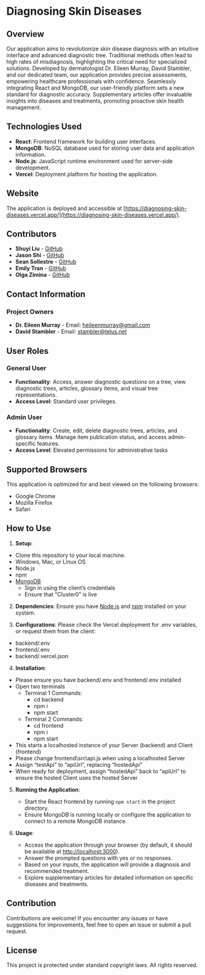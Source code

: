 # Diagnosing Skin Diseases

## Overview

Our application aims to revolutionize skin disease diagnosis with an intuitive interface and advanced diagnostic tree. Traditional methods often lead to high rates of misdiagnosis, highlighting the critical need for specialized solutions. Developed by dermatologist Dr. Eileen Murray, David Stambler, and our dedicated team, our application provides precise assessments, empowering healthcare professionals with confidence. Seamlessly integrating React and MongoDB, our user-friendly platform sets a new standard for diagnostic accuracy. Supplementary articles offer invaluable insights into diseases and treatments, promoting proactive skin health management.

## Technologies Used

- **React**: Frontend framework for building user interfaces.
- **MongoDB**: NoSQL database used for storing user data and application information.
- **Node.js**: JavaScript runtime environment used for server-side development.
- **Vercel**: Deployment platform for hosting the application.

## Website

The application is deployed and accessible at [https://diagnosing-skin-diseases.vercel.app/](https://diagnosing-skin-diseases.vercel.app/).

## Contributors

- **Shuyi Liu** - [GitHub](https://github.com/maz-slo)
- **Jason Shi** - [GitHub](https://github.com/jaason-shi)
- **Sean Sollestre** - [GitHub](https://github.com/SSollestre)
- **Emily Tran** - [GitHub](https://github.com/Emildore)
- **Olga Zimina** - [GitHub](https://github.com/olgazim)

## Contact Information

### Project Owners

- **Dr. Eileen Murray** - Email: <heileenmurray@gmail.com>
- **David Stambler** - Email: <stambler@telus.net>

## User Roles

### General User

- **Functionality**: Access, answer diagnostic questions on a tree, view diagnostic trees, articles, glossary items, and visual tree representations.
- **Access Level**: Standard user privileges.

### Admin User

- **Functionality**: Create, edit, delete diagnostic trees, articles, and glossary items. Manage item publication status, and access admin-specific features.
- **Access Level**: Elevated permissions for administrative tasks

## Supported Browsers

This application is optimized for and best viewed on the following browsers:

- Google Chrome
- Mozilla Firefox
- Safari

## How to Use

1. **Setup**:

- Clone this repository to your local machine.
- Windows, Mac, or Linux OS
- Node.js
- npm
- [MongoDB](https://account.mongodb.com/account/login)
  - Sign in using the client’s credentials
  - Ensure that “Cluster0” is live

2. **Dependencies**: Ensure you have [Node.js](https://nodejs.org/) and [npm](https://www.npmjs.com/) installed on your system.

3. **Configurations**:
   Please check the Vercel deployment for .env variables, or request them from the client:

- backend/.env
- frontend/.env
- backend/.vercel.json

4. **Installation**:

- Please ensure you have backend/.env and frontend/.env installed
- Open two terminals
  - Terminal 1 Commands:
    - cd backend
    - npm i
    - npm start
  - Terminal 2 Commands:
    - cd frontend
    - npm i
    - npm start
- This starts a localhosted instance of your Server (backend) and Client (frontend)
- Please change frontend\src\api.js when using a localhosted Server
- Assign “testApi” to “apiUrl”, replacing “hostedApi”
- When ready for deployment, assign “hostedApi” back to “apiUrl” to ensure the hosted Client uses the hosted Server

5. **Running the Application**:

   - Start the React frontend by running `npm start` in the project directory.
   - Ensure MongoDB is running locally or configure the application to connect to a remote MongoDB instance.

6. **Usage**:
   - Access the application through your browser (by default, it should be available at <http://localhost:3000>).
   - Answer the prompted questions with yes or no responses.
   - Based on your inputs, the application will provide a diagnosis and recommended treatment.
   - Explore supplementary articles for detailed information on specific diseases and treatments.

## Contribution

Contributions are welcome! If you encounter any issues or have suggestions for improvements, feel free to open an issue or submit a pull request.

## License

This project is protected under standard copyright laws. All rights reserved.
